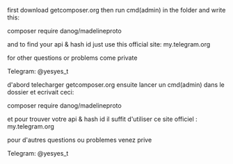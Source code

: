 first download getcomposer.org
then run cmd(admin) in the folder and write this:

composer require danog/madelineproto

and to find your api & hash id just use this official site:
my.telegram.org


for other questions or problems come private 

Telegram: @yesyes_t





d'abord telecharger getcomposer.org
ensuite lancer un cmd(admin) dans le dossier et ecrivait ceci:

composer require danog/madelineproto

et pour trouver votre api & hash id il suffit d'utiliser ce site officiel :
my.telegram.org


pour d'autres questions ou problemes venez prive 

Telegram: @yesyes_t

